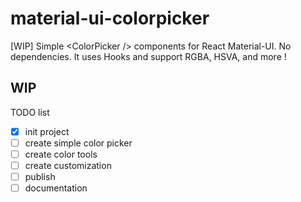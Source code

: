 # material-ui-colorpicker
[WIP] Simple &lt;ColorPicker /> components for React Material-UI. No dependencies. It uses Hooks and support RGBA, HSVA, and more !

## WIP
TODO list
- [x] init project
- [ ] create simple color picker
- [ ] create color tools
- [ ] create customization
- [ ] publish
- [ ] documentation
